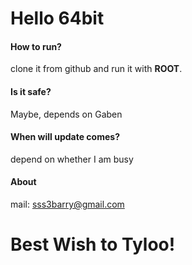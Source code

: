 # Hello 64bit
#### How to run?
clone it from github and run it with **ROOT**.
#### Is it safe?
Maybe, depends on Gaben
#### When will update comes?
depend on whether I am busy
#### About
mail: sss3barry@gmail.com
# Best Wish to Tyloo!

